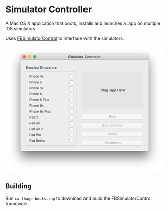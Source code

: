 # Simulator Controller

A Mac OS X application that boots, installs and launches a .app on multiple iOS simulators.

Uses [FBSimulatorControl](https://github.com/facebook/FBSimulatorControl) to interface with the simulators.

![Screenshot](screenshot.png)

## Building

Run `carthage bootstrap` to download and build the FBSimulatorControl framework.
